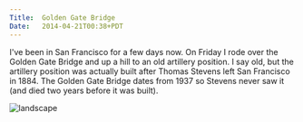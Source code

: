```yaml
---
Title:	Golden Gate Bridge
Date:	2014-04-21T00:38+PDT
---
```


I've been in San Francisco for a few days now. On Friday I rode over the Golden Gate Bridge and up a hill to an old artillery position. I say old, but the artillery position was actually built after Thomas Stevens left San Francisco in 1884. The Golden Gate Bridge dates from 1937 so Stevens never saw it (and died two years before it was built).

![landscape](https://www.flickr.com/photos/astronomyblog/13944266213/ "The famous Golden Gate Bridge")